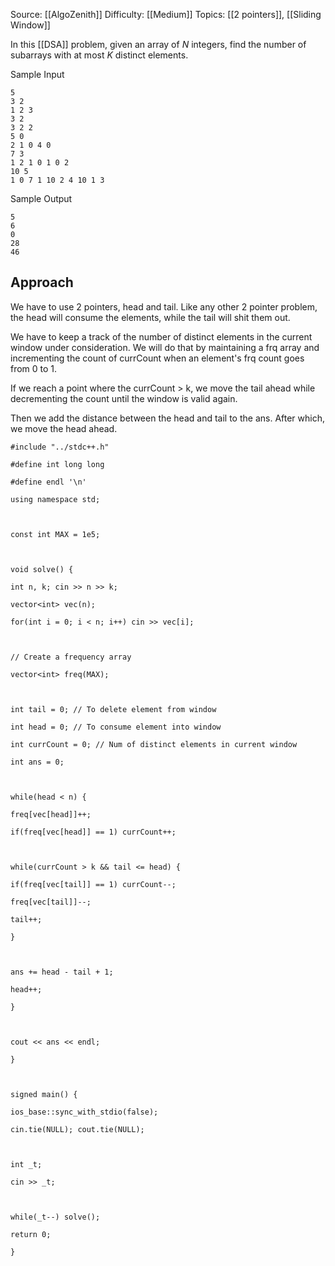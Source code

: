 Source: [[AlgoZenith]]
Difficulty: [[Medium]]
Topics: [[2 pointers]], [[Sliding Window]]

In this [[DSA]] problem, given an array of _N_ integers, find the number of subarrays with at most _K_ distinct elements.

Sample Input
```
5
3 2
1 2 3
3 2
3 2 2
5 0
2 1 0 4 0
7 3
1 2 1 0 1 0 2
10 5
1 0 7 1 10 2 4 10 1 3
```

Sample Output
```
5
6
0
28
46
```

## Approach 
We have to use 2 pointers, head and tail. Like any other 2 pointer problem, the head will consume the elements, while the tail will shit them out.

We have to keep a track of the number of distinct elements in the current window under consideration. We will do that by maintaining a frq array and incrementing the count of currCount when an element's frq count goes from 0 to 1.

If we reach a point where the currCount > k, we move the tail ahead while decrementing the count until the window is valid again.

Then we add the distance between the head and tail to the ans. After which, we move the head ahead.

```
#include "../stdc++.h"

#define int long long

#define endl '\n'

using namespace std;

  

const int MAX = 1e5;

  

void solve() {

int n, k; cin >> n >> k;

vector<int> vec(n);

for(int i = 0; i < n; i++) cin >> vec[i];

  

// Create a frequency array

vector<int> freq(MAX);

  

int tail = 0; // To delete element from window

int head = 0; // To consume element into window

int currCount = 0; // Num of distinct elements in current window

int ans = 0;

  

while(head < n) {

freq[vec[head]]++;

if(freq[vec[head]] == 1) currCount++;

  

while(currCount > k && tail <= head) {

if(freq[vec[tail]] == 1) currCount--;

freq[vec[tail]]--;

tail++;

}

  

ans += head - tail + 1;

head++;

}

  

cout << ans << endl;

}

  

signed main() {

ios_base::sync_with_stdio(false);

cin.tie(NULL); cout.tie(NULL);

  

int _t;

cin >> _t;

  

while(_t--) solve();

return 0;

}
```